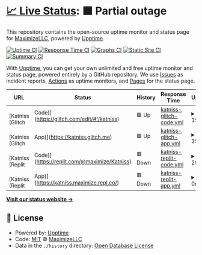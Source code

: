 # [📈 Live Status](https://MaximizeLLC.github.io/Katniss-Status): <!--live status--> **🟧 Partial outage**

This repository contains the open-source uptime monitor and status page for [MaximizeLLC](https://MaximizeLLC.github.io/Katniss-Status), powered by [Upptime](https://github.com/upptime/upptime).

[![Uptime CI](https://github.com/MaximizeLLC/Katniss-Status/workflows/Uptime%20CI/badge.svg)](https://github.com/MaximizeLLC/Katniss-Status/actions?query=workflow%3A%22Uptime+CI%22)
[![Response Time CI](https://github.com/MaximizeLLC/Katniss-Status/workflows/Response%20Time%20CI/badge.svg)](https://github.com/MaximizeLLC/Katniss-Status/actions?query=workflow%3A%22Response+Time+CI%22)
[![Graphs CI](https://github.com/MaximizeLLC/Katniss-Status/workflows/Graphs%20CI/badge.svg)](https://github.com/MaximizeLLC/Katniss-Status/actions?query=workflow%3A%22Graphs+CI%22)
[![Static Site CI](https://github.com/MaximizeLLC/Katniss-Status/workflows/Static%20Site%20CI/badge.svg)](https://github.com/MaximizeLLC/Katniss-Status/actions?query=workflow%3A%22Static+Site+CI%22)
[![Summary CI](https://github.com/MaximizeLLC/Katniss-Status/workflows/Summary%20CI/badge.svg)](https://github.com/MaximizeLLC/Katniss-Status/actions?query=workflow%3A%22Summary+CI%22)

With [Upptime](https://upptime.js.org), you can get your own unlimited and free uptime monitor and status page, powered entirely by a GitHub repository. We use [Issues](https://github.com/MaximizeLLC/Katniss-Status/issues) as incident reports, [Actions](https://github.com/MaximizeLLC/Katniss-Status/actions) as uptime monitors, and [Pages](https://MaximizeLLC.github.io/Katniss-Status) for the status page.

<!--start: status pages-->
<!-- This summary is generated by Upptime (https://github.com/upptime/upptime) -->
<!-- Do not edit this manually, your changes will be overwritten -->
<!-- prettier-ignore -->
| URL | Status | History | Response Time | Uptime |
| --- | ------ | ------- | ------------- | ------ |
| <img alt="" src="https://favicons.githubusercontent.com/glitch.com" height="13"> [Katniss (Glitch | Code)](https://glitch.com/edit/#!/katniss) | 🟩 Up | [katniss-glitch-code.yml](https://github.com/MaximizeLLC/Katniss-Status/commits/HEAD/history/katniss-glitch-code.yml) | <details><summary><img alt="Response time graph" src="./graphs/katniss-glitch-code/response-time-week.png" height="20"> 159ms</summary><br><a href="https://MaximizeLLC.github.io/Katniss-Status/history/katniss-glitch-code"><img alt="Response time 190" src="https://img.shields.io/endpoint?url=https%3A%2F%2Fraw.githubusercontent.com%2FMaximizeLLC%2FKatniss-Status%2FHEAD%2Fapi%2Fkatniss-glitch-code%2Fresponse-time.json"></a><br><a href="https://MaximizeLLC.github.io/Katniss-Status/history/katniss-glitch-code"><img alt="24-hour response time 213" src="https://img.shields.io/endpoint?url=https%3A%2F%2Fraw.githubusercontent.com%2FMaximizeLLC%2FKatniss-Status%2FHEAD%2Fapi%2Fkatniss-glitch-code%2Fresponse-time-day.json"></a><br><a href="https://MaximizeLLC.github.io/Katniss-Status/history/katniss-glitch-code"><img alt="7-day response time 159" src="https://img.shields.io/endpoint?url=https%3A%2F%2Fraw.githubusercontent.com%2FMaximizeLLC%2FKatniss-Status%2FHEAD%2Fapi%2Fkatniss-glitch-code%2Fresponse-time-week.json"></a><br><a href="https://MaximizeLLC.github.io/Katniss-Status/history/katniss-glitch-code"><img alt="30-day response time 188" src="https://img.shields.io/endpoint?url=https%3A%2F%2Fraw.githubusercontent.com%2FMaximizeLLC%2FKatniss-Status%2FHEAD%2Fapi%2Fkatniss-glitch-code%2Fresponse-time-month.json"></a><br><a href="https://MaximizeLLC.github.io/Katniss-Status/history/katniss-glitch-code"><img alt="1-year response time 190" src="https://img.shields.io/endpoint?url=https%3A%2F%2Fraw.githubusercontent.com%2FMaximizeLLC%2FKatniss-Status%2FHEAD%2Fapi%2Fkatniss-glitch-code%2Fresponse-time-year.json"></a></details> | <details><summary><a href="https://MaximizeLLC.github.io/Katniss-Status/history/katniss-glitch-code">100.00%</a></summary><a href="https://MaximizeLLC.github.io/Katniss-Status/history/katniss-glitch-code"><img alt="All-time uptime 100.00%" src="https://img.shields.io/endpoint?url=https%3A%2F%2Fraw.githubusercontent.com%2FMaximizeLLC%2FKatniss-Status%2FHEAD%2Fapi%2Fkatniss-glitch-code%2Fuptime.json"></a><br><a href="https://MaximizeLLC.github.io/Katniss-Status/history/katniss-glitch-code"><img alt="24-hour uptime 100.00%" src="https://img.shields.io/endpoint?url=https%3A%2F%2Fraw.githubusercontent.com%2FMaximizeLLC%2FKatniss-Status%2FHEAD%2Fapi%2Fkatniss-glitch-code%2Fuptime-day.json"></a><br><a href="https://MaximizeLLC.github.io/Katniss-Status/history/katniss-glitch-code"><img alt="7-day uptime 100.00%" src="https://img.shields.io/endpoint?url=https%3A%2F%2Fraw.githubusercontent.com%2FMaximizeLLC%2FKatniss-Status%2FHEAD%2Fapi%2Fkatniss-glitch-code%2Fuptime-week.json"></a><br><a href="https://MaximizeLLC.github.io/Katniss-Status/history/katniss-glitch-code"><img alt="30-day uptime 100.00%" src="https://img.shields.io/endpoint?url=https%3A%2F%2Fraw.githubusercontent.com%2FMaximizeLLC%2FKatniss-Status%2FHEAD%2Fapi%2Fkatniss-glitch-code%2Fuptime-month.json"></a><br><a href="https://MaximizeLLC.github.io/Katniss-Status/history/katniss-glitch-code"><img alt="1-year uptime 100.00%" src="https://img.shields.io/endpoint?url=https%3A%2F%2Fraw.githubusercontent.com%2FMaximizeLLC%2FKatniss-Status%2FHEAD%2Fapi%2Fkatniss-glitch-code%2Fuptime-year.json"></a></details>
| <img alt="" src="https://favicons.githubusercontent.com/katniss.glitch.me" height="13"> [Katniss (Glitch | App)](https://katniss.glitch.me) | 🟩 Up | [katniss-glitch-app.yml](https://github.com/MaximizeLLC/Katniss-Status/commits/HEAD/history/katniss-glitch-app.yml) | <details><summary><img alt="Response time graph" src="./graphs/katniss-glitch-app/response-time-week.png" height="20"> 358ms</summary><br><a href="https://MaximizeLLC.github.io/Katniss-Status/history/katniss-glitch-app"><img alt="Response time 921" src="https://img.shields.io/endpoint?url=https%3A%2F%2Fraw.githubusercontent.com%2FMaximizeLLC%2FKatniss-Status%2FHEAD%2Fapi%2Fkatniss-glitch-app%2Fresponse-time.json"></a><br><a href="https://MaximizeLLC.github.io/Katniss-Status/history/katniss-glitch-app"><img alt="24-hour response time 499" src="https://img.shields.io/endpoint?url=https%3A%2F%2Fraw.githubusercontent.com%2FMaximizeLLC%2FKatniss-Status%2FHEAD%2Fapi%2Fkatniss-glitch-app%2Fresponse-time-day.json"></a><br><a href="https://MaximizeLLC.github.io/Katniss-Status/history/katniss-glitch-app"><img alt="7-day response time 358" src="https://img.shields.io/endpoint?url=https%3A%2F%2Fraw.githubusercontent.com%2FMaximizeLLC%2FKatniss-Status%2FHEAD%2Fapi%2Fkatniss-glitch-app%2Fresponse-time-week.json"></a><br><a href="https://MaximizeLLC.github.io/Katniss-Status/history/katniss-glitch-app"><img alt="30-day response time 357" src="https://img.shields.io/endpoint?url=https%3A%2F%2Fraw.githubusercontent.com%2FMaximizeLLC%2FKatniss-Status%2FHEAD%2Fapi%2Fkatniss-glitch-app%2Fresponse-time-month.json"></a><br><a href="https://MaximizeLLC.github.io/Katniss-Status/history/katniss-glitch-app"><img alt="1-year response time 921" src="https://img.shields.io/endpoint?url=https%3A%2F%2Fraw.githubusercontent.com%2FMaximizeLLC%2FKatniss-Status%2FHEAD%2Fapi%2Fkatniss-glitch-app%2Fresponse-time-year.json"></a></details> | <details><summary><a href="https://MaximizeLLC.github.io/Katniss-Status/history/katniss-glitch-app">100.00%</a></summary><a href="https://MaximizeLLC.github.io/Katniss-Status/history/katniss-glitch-app"><img alt="All-time uptime 56.16%" src="https://img.shields.io/endpoint?url=https%3A%2F%2Fraw.githubusercontent.com%2FMaximizeLLC%2FKatniss-Status%2FHEAD%2Fapi%2Fkatniss-glitch-app%2Fuptime.json"></a><br><a href="https://MaximizeLLC.github.io/Katniss-Status/history/katniss-glitch-app"><img alt="24-hour uptime 100.00%" src="https://img.shields.io/endpoint?url=https%3A%2F%2Fraw.githubusercontent.com%2FMaximizeLLC%2FKatniss-Status%2FHEAD%2Fapi%2Fkatniss-glitch-app%2Fuptime-day.json"></a><br><a href="https://MaximizeLLC.github.io/Katniss-Status/history/katniss-glitch-app"><img alt="7-day uptime 100.00%" src="https://img.shields.io/endpoint?url=https%3A%2F%2Fraw.githubusercontent.com%2FMaximizeLLC%2FKatniss-Status%2FHEAD%2Fapi%2Fkatniss-glitch-app%2Fuptime-week.json"></a><br><a href="https://MaximizeLLC.github.io/Katniss-Status/history/katniss-glitch-app"><img alt="30-day uptime 100.00%" src="https://img.shields.io/endpoint?url=https%3A%2F%2Fraw.githubusercontent.com%2FMaximizeLLC%2FKatniss-Status%2FHEAD%2Fapi%2Fkatniss-glitch-app%2Fuptime-month.json"></a><br><a href="https://MaximizeLLC.github.io/Katniss-Status/history/katniss-glitch-app"><img alt="1-year uptime 56.16%" src="https://img.shields.io/endpoint?url=https%3A%2F%2Fraw.githubusercontent.com%2FMaximizeLLC%2FKatniss-Status%2FHEAD%2Fapi%2Fkatniss-glitch-app%2Fuptime-year.json"></a></details>
| <img alt="" src="https://favicons.githubusercontent.com/replit.com" height="13"> [Katniss (Replit | Code)](https://replit.com/@maximize/Katniss) | 🟥 Down | [katniss-replit-code.yml](https://github.com/MaximizeLLC/Katniss-Status/commits/HEAD/history/katniss-replit-code.yml) | <details><summary><img alt="Response time graph" src="./graphs/katniss-replit-code/response-time-week.png" height="20"> 293ms</summary><br><a href="https://MaximizeLLC.github.io/Katniss-Status/history/katniss-replit-code"><img alt="Response time 453" src="https://img.shields.io/endpoint?url=https%3A%2F%2Fraw.githubusercontent.com%2FMaximizeLLC%2FKatniss-Status%2FHEAD%2Fapi%2Fkatniss-replit-code%2Fresponse-time.json"></a><br><a href="https://MaximizeLLC.github.io/Katniss-Status/history/katniss-replit-code"><img alt="24-hour response time 415" src="https://img.shields.io/endpoint?url=https%3A%2F%2Fraw.githubusercontent.com%2FMaximizeLLC%2FKatniss-Status%2FHEAD%2Fapi%2Fkatniss-replit-code%2Fresponse-time-day.json"></a><br><a href="https://MaximizeLLC.github.io/Katniss-Status/history/katniss-replit-code"><img alt="7-day response time 293" src="https://img.shields.io/endpoint?url=https%3A%2F%2Fraw.githubusercontent.com%2FMaximizeLLC%2FKatniss-Status%2FHEAD%2Fapi%2Fkatniss-replit-code%2Fresponse-time-week.json"></a><br><a href="https://MaximizeLLC.github.io/Katniss-Status/history/katniss-replit-code"><img alt="30-day response time 326" src="https://img.shields.io/endpoint?url=https%3A%2F%2Fraw.githubusercontent.com%2FMaximizeLLC%2FKatniss-Status%2FHEAD%2Fapi%2Fkatniss-replit-code%2Fresponse-time-month.json"></a><br><a href="https://MaximizeLLC.github.io/Katniss-Status/history/katniss-replit-code"><img alt="1-year response time 453" src="https://img.shields.io/endpoint?url=https%3A%2F%2Fraw.githubusercontent.com%2FMaximizeLLC%2FKatniss-Status%2FHEAD%2Fapi%2Fkatniss-replit-code%2Fresponse-time-year.json"></a></details> | <details><summary><a href="https://MaximizeLLC.github.io/Katniss-Status/history/katniss-replit-code">0.00%</a></summary><a href="https://MaximizeLLC.github.io/Katniss-Status/history/katniss-replit-code"><img alt="All-time uptime 29.13%" src="https://img.shields.io/endpoint?url=https%3A%2F%2Fraw.githubusercontent.com%2FMaximizeLLC%2FKatniss-Status%2FHEAD%2Fapi%2Fkatniss-replit-code%2Fuptime.json"></a><br><a href="https://MaximizeLLC.github.io/Katniss-Status/history/katniss-replit-code"><img alt="24-hour uptime 0.00%" src="https://img.shields.io/endpoint?url=https%3A%2F%2Fraw.githubusercontent.com%2FMaximizeLLC%2FKatniss-Status%2FHEAD%2Fapi%2Fkatniss-replit-code%2Fuptime-day.json"></a><br><a href="https://MaximizeLLC.github.io/Katniss-Status/history/katniss-replit-code"><img alt="7-day uptime 0.00%" src="https://img.shields.io/endpoint?url=https%3A%2F%2Fraw.githubusercontent.com%2FMaximizeLLC%2FKatniss-Status%2FHEAD%2Fapi%2Fkatniss-replit-code%2Fuptime-week.json"></a><br><a href="https://MaximizeLLC.github.io/Katniss-Status/history/katniss-replit-code"><img alt="30-day uptime 1.38%" src="https://img.shields.io/endpoint?url=https%3A%2F%2Fraw.githubusercontent.com%2FMaximizeLLC%2FKatniss-Status%2FHEAD%2Fapi%2Fkatniss-replit-code%2Fuptime-month.json"></a><br><a href="https://MaximizeLLC.github.io/Katniss-Status/history/katniss-replit-code"><img alt="1-year uptime 29.13%" src="https://img.shields.io/endpoint?url=https%3A%2F%2Fraw.githubusercontent.com%2FMaximizeLLC%2FKatniss-Status%2FHEAD%2Fapi%2Fkatniss-replit-code%2Fuptime-year.json"></a></details>
| <img alt="" src="https://favicons.githubusercontent.com/katniss.maximize.repl.co" height="13"> [Katniss (Replit | App)](https://katniss.maximize.repl.co/) | 🟥 Down | [katniss-replit-app.yml](https://github.com/MaximizeLLC/Katniss-Status/commits/HEAD/history/katniss-replit-app.yml) | <details><summary><img alt="Response time graph" src="./graphs/katniss-replit-app/response-time-week.png" height="20"> 0ms</summary><br><a href="https://MaximizeLLC.github.io/Katniss-Status/history/katniss-replit-app"><img alt="Response time 0" src="https://img.shields.io/endpoint?url=https%3A%2F%2Fraw.githubusercontent.com%2FMaximizeLLC%2FKatniss-Status%2FHEAD%2Fapi%2Fkatniss-replit-app%2Fresponse-time.json"></a><br><a href="https://MaximizeLLC.github.io/Katniss-Status/history/katniss-replit-app"><img alt="24-hour response time 0" src="https://img.shields.io/endpoint?url=https%3A%2F%2Fraw.githubusercontent.com%2FMaximizeLLC%2FKatniss-Status%2FHEAD%2Fapi%2Fkatniss-replit-app%2Fresponse-time-day.json"></a><br><a href="https://MaximizeLLC.github.io/Katniss-Status/history/katniss-replit-app"><img alt="7-day response time 0" src="https://img.shields.io/endpoint?url=https%3A%2F%2Fraw.githubusercontent.com%2FMaximizeLLC%2FKatniss-Status%2FHEAD%2Fapi%2Fkatniss-replit-app%2Fresponse-time-week.json"></a><br><a href="https://MaximizeLLC.github.io/Katniss-Status/history/katniss-replit-app"><img alt="30-day response time 0" src="https://img.shields.io/endpoint?url=https%3A%2F%2Fraw.githubusercontent.com%2FMaximizeLLC%2FKatniss-Status%2FHEAD%2Fapi%2Fkatniss-replit-app%2Fresponse-time-month.json"></a><br><a href="https://MaximizeLLC.github.io/Katniss-Status/history/katniss-replit-app"><img alt="1-year response time 0" src="https://img.shields.io/endpoint?url=https%3A%2F%2Fraw.githubusercontent.com%2FMaximizeLLC%2FKatniss-Status%2FHEAD%2Fapi%2Fkatniss-replit-app%2Fresponse-time-year.json"></a></details> | <details><summary><a href="https://MaximizeLLC.github.io/Katniss-Status/history/katniss-replit-app">0.00%</a></summary><a href="https://MaximizeLLC.github.io/Katniss-Status/history/katniss-replit-app"><img alt="All-time uptime 0.00%" src="https://img.shields.io/endpoint?url=https%3A%2F%2Fraw.githubusercontent.com%2FMaximizeLLC%2FKatniss-Status%2FHEAD%2Fapi%2Fkatniss-replit-app%2Fuptime.json"></a><br><a href="https://MaximizeLLC.github.io/Katniss-Status/history/katniss-replit-app"><img alt="24-hour uptime 0.00%" src="https://img.shields.io/endpoint?url=https%3A%2F%2Fraw.githubusercontent.com%2FMaximizeLLC%2FKatniss-Status%2FHEAD%2Fapi%2Fkatniss-replit-app%2Fuptime-day.json"></a><br><a href="https://MaximizeLLC.github.io/Katniss-Status/history/katniss-replit-app"><img alt="7-day uptime 0.00%" src="https://img.shields.io/endpoint?url=https%3A%2F%2Fraw.githubusercontent.com%2FMaximizeLLC%2FKatniss-Status%2FHEAD%2Fapi%2Fkatniss-replit-app%2Fuptime-week.json"></a><br><a href="https://MaximizeLLC.github.io/Katniss-Status/history/katniss-replit-app"><img alt="30-day uptime 1.38%" src="https://img.shields.io/endpoint?url=https%3A%2F%2Fraw.githubusercontent.com%2FMaximizeLLC%2FKatniss-Status%2FHEAD%2Fapi%2Fkatniss-replit-app%2Fuptime-month.json"></a><br><a href="https://MaximizeLLC.github.io/Katniss-Status/history/katniss-replit-app"><img alt="1-year uptime 0.00%" src="https://img.shields.io/endpoint?url=https%3A%2F%2Fraw.githubusercontent.com%2FMaximizeLLC%2FKatniss-Status%2FHEAD%2Fapi%2Fkatniss-replit-app%2Fuptime-year.json"></a></details>

<!--end: status pages-->

[**Visit our status website →**](https://MaximizeLLC.github.io/Katniss-Status)

## 📄 License

- Powered by: [Upptime](https://github.com/upptime/upptime)
- Code: [MIT](./LICENSE) © [MaximizeLLC](https://MaximizeLLC.github.io/Katniss-Status)
- Data in the `./history` directory: [Open Database License](https://opendatacommons.org/licenses/odbl/1-0/)
